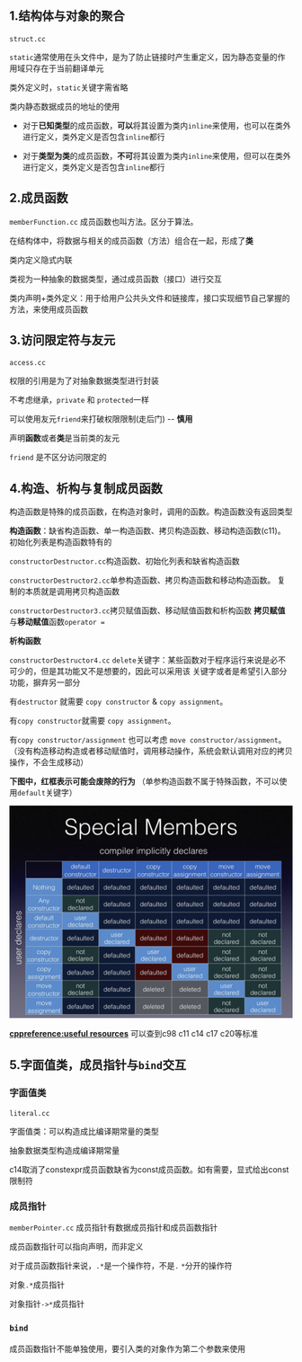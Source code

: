 ## 1.结构体与对象的聚合
`struct.cc`

`static`通常使用在头文件中，是为了防止链接时产生重定义，因为静态变量的作用域只存在于当前翻译单元

类外定义时，`static`关键字需省略

类内静态数据成员的地址的使用

- 对于**已知类型**的成员函数，**可以**将其设置为类内`inline`来使用，也可以在类外进行定义，类外定义是否包含`inline`都行

- 对于**类型为类**的成员函数，**不可**将其设置为类内`inline`来使用，但可以在类外进行定义，类外定义是否包含`inline`都行
## 2.成员函数
`memberFunction.cc`
成员函数也叫方法。区分于算法。

在结构体中，将数据与相关的成员函数（方法）组合在一起，形成了**类**

类内定义隐式内联

类视为一种抽象的数据类型，通过成员函数（接口）进行交互

类内声明+类外定义：用于给用户公共头文件和链接库，接口实现细节自己掌握的方法，来使用成员函数

## 3.访问限定符与友元
`access.cc`

权限的引用是为了对抽象数据类型进行封装

不考虑继承，`private` 和 `protected`一样

可以使用友元`friend`来打破权限限制(走后门) -- **慎用**

声明**函数**或者**类**是当前类的友元

`friend` 是不区分访问限定的
## 4.构造、析构与复制成员函数
构造函数是特殊的成员函数，在构造对象时，调用的函数。构造函数没有返回类型

**构造函数**：缺省构造函数、单一构造函数、拷贝构造函数、移动构造函数(c11)。
初始化列表是构造函数特有的

`constructorDestructor.cc`构造函数、初始化列表和缺省构造函数

`constructorDestructor2.cc`单参构造函数、拷贝构造函数和移动构造函数。
复制的本质就是调用拷贝构造函数

`constructorDestructor3.cc`拷贝赋值函数、移动赋值函数和析构函数
**拷贝赋值**与**移动赋值**函数`operator =`

**析构函数**

`constructorDestructor4.cc` `delete`关键字：某些函数对于程序运行来说是必不可少的，但是其功能又不是想要的，因此可以采用该
关键字或者是希望引入部分功能，摒弃另一部分

有`destructor` 就需要 `copy constructor` & `copy assignment`。

有`copy constructor`就需要 `copy assignment`。

有`copy constructor/assignment` 也可以考虑 `move constructor/assignment`。
（没有构造移动构造或者移动赋值时，调用移动操作，系统会默认调用对应的拷贝操作，不会生成移动）

**下图中，红框表示可能会废除的行为**
（单参构造函数不属于特殊函数，不可以使用`default`关键字）

![specialMembers](https://github.com/sakura745/Picx_image_host/raw/master/20230924/specialMembers.2kr4lw8aw4g0.jpg)

**[cppreference:useful resources](https://en.cppreference.com/w/cpp/links)** 可以查到c98 c11 c14 c17 c20等标准

## 5.字面值类，成员指针与`bind`交互

### 字面值类 
`literal.cc`

字面值类：可以构造成比编译期常量的类型

抽象数据类型构造成编译期常量

c14取消了constexpr成员函数缺省为const成员函数。如有需要，显式给出const限制符
### 成员指针
`memberPointer.cc`
成员指针有数据成员指针和成员函数指针

成员函数指针可以指向声明，而非定义

对于成员函数指针来说，`.*`是一个操作符，不是`.` `*`分开的操作符

对象`.*`成员指针

对象指针`->*`成员指针
### `bind`
成员函数指针不能单独使用，要引入类的对象作为第二个参数来使用
